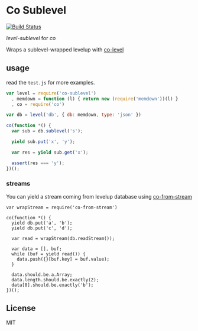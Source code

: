 # Co Sublevel

[![Build Status](https://travis-ci.org/aliem/co-sublevel.png?branch=master)](https://travis-ci.org/aliem/co-sublevel)

*level-sublevel* for *co*

Wraps a sublevel-wrapped levelup with [co-level](https://github.com/juliangruber/co-level) 

## usage

read the `test.js` for more examples.

```js
var level = require('co-sublevel')
  , memdown = function (l) { return new (require('memdown'))(l) }
  , co = require('co')

var db = level('db', { db: memdown, type: 'json' })

co(function *() {
  var sub = db.sublevel('s');

  yield sub.put('x', 'y');

  var res = yield sub.get('x');

  assert(res === 'y');
})();

```

### streams

You can yield a stream coming from levelup database using [co-from-stream](https://github.com/juliangruber/co-from-stream)

```
var wrapStream = require('co-from-stream')

co(function *() {
  yield db.put('a', 'b');
  yield db.put('c', 'd');

  var read = wrapStream(db.readStream());

  var data = [], buf;
  while (buf = yield read()) {
    data.push({}[buf.key] = buf.value);
  }

  data.should.be.a.Array;
  data.length.should.be.exactly(2);
  data[0].should.be.exactly('b');
})();
```

## License

MIT
